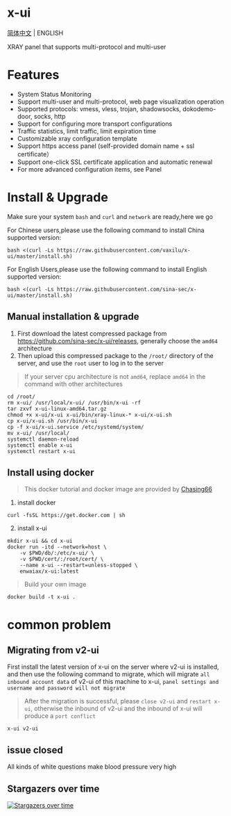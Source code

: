 # x-ui
[简体中文](./README.md) | ENGLISH 

XRAY panel that supports multi-protocol and multi-user
# Features

- System Status Monitoring
- Support multi-user and multi-protocol, web page visualization operation
- Supported protocols: vmess, vless, trojan, shadowsocks, dokodemo-door, socks, http
- Support for configuring more transport configurations
- Traffic statistics, limit traffic, limit expiration time
- Customizable xray configuration template
- Support https access panel (self-provided domain name + ssl certificate）
- Support one-click SSL certificate application and automatic renewal
- For more advanced configuration items, see Panel

# Install & Upgrade


Make sure your system `bash` and `curl` and `network` are ready,here we go

For Chinese users,please use the following command to install China supported version:  
```
bash <(curl -Ls https://raw.githubusercontent.com/vaxilu/x-ui/master/install.sh)
```  
For English Users,please use the following command to install English supported version:  
```
bash <(curl -Ls https://raw.githubusercontent.com/sina-sec/x-ui/master/install.sh)
``` 
## Manual installation & upgrade

1. First download the latest compressed package from https://github.com/sina-sec/x-ui/releases, generally choose the `amd64` architecture
2. Then upload this compressed package to the `/root/` directory of the server, and use the `root` user to log in to the server

> If your server cpu architecture is not `amd64`, replace `amd64` in the command with other architectures

```
cd /root/
rm x-ui/ /usr/local/x-ui/ /usr/bin/x-ui -rf
tar zxvf x-ui-linux-amd64.tar.gz
chmod +x x-ui/x-ui x-ui/bin/xray-linux-* x-ui/x-ui.sh
cp x-ui/x-ui.sh /usr/bin/x-ui
cp -f x-ui/x-ui.service /etc/systemd/system/
mv x-ui/ /usr/local/
systemctl daemon-reload
systemctl enable x-ui
systemctl restart x-ui
```

## Install using docker

> This docker tutorial and docker image are provided by [Chasing66](https://github.com/Chasing66)

1. install docker

```shell
curl -fsSL https://get.docker.com | sh
```

2. install x-ui

```shell
mkdir x-ui && cd x-ui
docker run -itd --network=host \
    -v $PWD/db/:/etc/x-ui/ \
    -v $PWD/cert/:/root/cert/ \
    --name x-ui --restart=unless-stopped \
    enwaiax/x-ui:latest
```

> Build your own image

```shell
docker build -t x-ui .
```

# common problem

## Migrating from v2-ui

First install the latest version of x-ui on the server where v2-ui is installed, and then use the following command to migrate, which will migrate `all inbound account data` of v2-ui of this machine to x-ui, `panel settings and username and password will not migrate`

> After the migration is successful, please `close v2-ui` and `restart x-ui`, otherwise the inbound of v2-ui and the inbound of x-ui will produce a `port conflict`

```
x-ui v2-ui
```
## issue closed

All kinds of white questions make blood pressure very high

## Stargazers over time

[![Stargazers over time](https://starchart.cc/vaxilu/x-ui.svg)](https://starchart.cc/sina-sec/x-ui)
